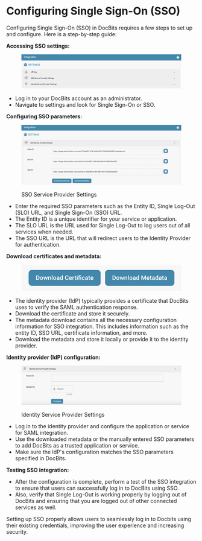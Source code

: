 # Configuring Single Sign-On (SSO)

Configuring Single Sign-On (SSO) in DocBits requires a few steps to set up and configure. Here is a step-by-step guide:

**Accessing SSO settings:**

<figure><img src="../../../../../.gitbook/assets/image (82).png" alt=""><figcaption></figcaption></figure>

* Log in to your DocBits account as an administrator.
* Navigate to settings and look for Single Sign-On or SSO.

**Configuring SSO parameters:**

<figure><img src="../../../../../.gitbook/assets/image (79).png" alt=""><figcaption><p>SSO Service Provider Settings</p></figcaption></figure>

* Enter the required SSO parameters such as the Entity ID, Single Log-Out (SLO) URL, and Single Sign-On (SSO) URL.
* The Entity ID is a unique identifier for your service or application.
* The SLO URL is the URL used for Single Log-Out to log users out of all services when needed.
* The SSO URL is the URL that will redirect users to the Identity Provider for authentication.

**Download certificates and metadata:**

<figure><img src="../../../../../.gitbook/assets/image (80).png" alt=""><figcaption></figcaption></figure>

* The identity provider (IdP) typically provides a certificate that DocBits uses to verify the SAML authentication response.
* Download the certificate and store it securely.
* The metadata download contains all the necessary configuration information for SSO integration. This includes information such as the entity ID, SSO URL, certificate information, and more.
* Download the metadata and store it locally or provide it to the identity provider.

**Identity provider (IdP) configuration:**

<figure><img src="../../../../../.gitbook/assets/image (81).png" alt=""><figcaption><p>Identity Service Provider Settings</p></figcaption></figure>

* Log in to the identity provider and configure the application or service for SAML integration.
* Use the downloaded metadata or the manually entered SSO parameters to add DocBits as a trusted application or service.
* Make sure the IdP's configuration matches the SSO parameters specified in DocBits.

**Testing SSO integration:**

* After the configuration is complete, perform a test of the SSO integration to ensure that users can successfully log in to DocBits using SSO.
* Also, verify that Single Log-Out is working properly by logging out of DocBits and ensuring that you are logged out of other connected services as well.

Setting up SSO properly allows users to seamlessly log in to Docbits using their existing credentials, improving the user experience and increasing security.
